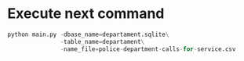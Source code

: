 # Execute next command
```python
python main.py -dbase_name=departament.sqlite\
               -table_name=departament\
               -name_file=police-department-calls-for-service.csv
```
